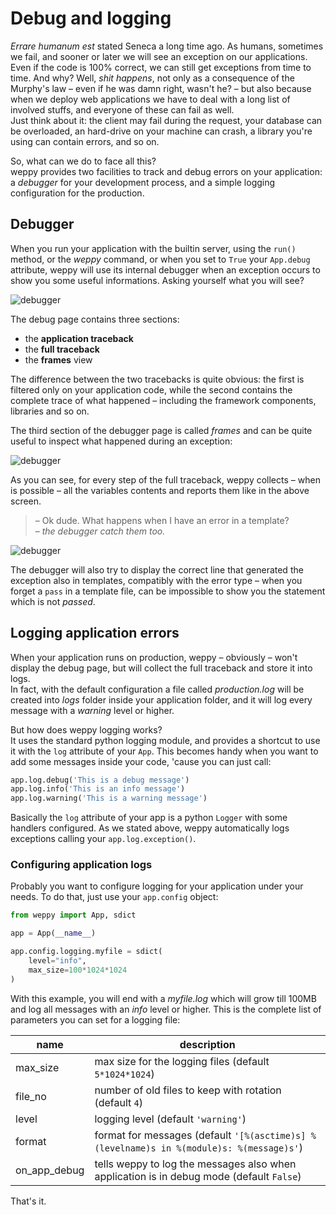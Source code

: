 Debug and logging
=================

*Errare humanum est* stated Seneca a long time ago. As humans, sometimes we fail, and sooner or later we will see an exception on our applications.   
Even if the code is 100% correct, we can still get exceptions from time to time. And why? Well, *shit happens*, not only as a consequence of the Murphy's law – even if he was damn right, wasn't he? – but also because when we deploy web applications we have to deal with a long list of involved stuffs, and everyone of these can fail as well.   
Just think about it: the client may fail during the request, your database can be overloaded, an hard-drive on your machine can crash, a library you're using can contain errors, and so on.

So, what can we do to face all this?   
weppy provides two facilities to track and debug errors on your application: a *debugger* for your development process, and a simple logging configuration for the production.

Debugger
--------
When you run your application with the builtin server, using the `run()` method, or the *weppy* command, or when you set to `True` your `App.debug` attribute, weppy will use its internal debugger when an exception occurs to show you some useful informations. Asking yourself what you will see?

![debugger](http://weppy.org/static/debug.png)

The debug page contains three sections:

- the **application traceback**   
- the **full traceback**   
- the **frames** view

The difference between the two tracebacks is quite obvious: the first is filtered only on your application code, while the second contains the complete trace of what happened – including the framework components, libraries and so on.

The third section of the debugger page is called *frames* and can be quite useful to inspect what happened during an exception:

![debugger](http://weppy.org/static/debug_frames.png)

As you can see, for every step of the full traceback, weppy collects – when is possible – all the variables contents and reports them like in the above screen.

> – Ok dude. What happens when I have an error in a template?   
> – *the debugger catch them too.*

![debugger](http://weppy.org/static/debug_template.png)

The debugger will also try to display the correct line that generated the exception also in templates, compatibly with the error type – when you forget a `pass` in a template file, can be impossible to show you the statement which is not *passed*.

Logging application errors
--------------------------
When your application runs on production, weppy – obviously – won't display the debug page, but will collect the full traceback and store it into logs.   
In fact, with the default configuration a file called *production.log* will be created into *logs* folder inside your application folder, and it will log every message with a *warning* level or higher.

But how does weppy logging works?   
It uses the standard python logging module, and provides a shortcut to use it with the `log` attribute of your `App`. This becomes handy when you want to add some messages inside your code, 'cause you can just call:

```python
app.log.debug('This is a debug message')
app.log.info('This is an info message')
app.log.warning('This is a warning message')
```

Basically the `log` attribute of your app is a python `Logger` with some handlers configured. As we stated above, weppy automatically logs exceptions calling your `app.log.exception()`.

### Configuring application logs
Probably you want to configure logging for your application under your needs. To do that, just use your `app.config` object:

```python
from weppy import App, sdict

app = App(__name__)

app.config.logging.myfile = sdict(
    level="info",
    max_size=100*1024*1024
)
```

With this example, you will end with a *myfile.log* which will grow till 100MB and log all messages with an *info* level or higher. This is the complete list of parameters you can set for a logging file:

| name | description |
| --- | --- |
| max_size | max size for the logging files (default `5*1024*1024`) |
| file_no | number of old files to keep with rotation (default `4`) |
| level | logging level (default `'warning'`) |
| format | format for messages (default `'[%(asctime)s] %(levelname)s in %(module)s: %(message)s'`) |
| on_app_debug | tells weppy to log the messages also when application is in debug mode (default `False`) |

That's it.
